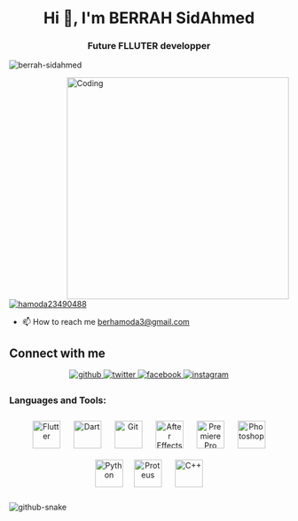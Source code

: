 
<h1 align="center">Hi 👋, I'm BERRAH SidAhmed</h1>
<h3 align="center">Future FLLUTER developper</h3>
<p align="left"> <img src="https://komarev.com/ghpvc/?username=berrah-sidahmed&label=views&color=7c64be&style=plastic" alt="berrah-sidahmed" /> </p>
<img align="right" alt="Coding" width="400" src="https://media4.giphy.com/media/26tn33aiTi1jkl6H6/200.gif">

<p align="left"> <a href="https://twitter.com/hamoda23490488" target="blank"><img src="https://img.shields.io/twitter/follow/hamoda23490488?logo=twitter&style=for-the-badge" alt="hamoda23490488" /></a> </p>

- 📫 How to reach me [berhamoda3@gmail.com](berhamoda3@gmail.com)

## Connect with me  
<div align="center">
<a href="https://github.com/Berrah-SidAhmed" target="_blank">
<img src=https://img.shields.io/badge/github-%2324292e.svg?&style=for-the-badge&logo=github&logoColor=white alt=github style="margin-bottom: 5px;" />
</a>
<a href="https://twitter.com/Hamoda23490488" target="_blank">
<img src=https://img.shields.io/badge/twitter-%2300acee.svg?&style=for-the-badge&logo=twitter&logoColor=white alt=twitter style="margin-bottom: 5px;" />
</a>
<a href="https://www.facebook.com/hamoda.mrg" target="_blank">
<img src=https://img.shields.io/badge/facebook-%232E87FB.svg?&style=for-the-badge&logo=facebook&logoColor=white alt=facebook style="margin-bottom: 5px;" />
</a>
<a href="https://instagram.com/e_r_o_x" target="_blank">
<img src=https://img.shields.io/badge/instagram-%23000000.svg?&style=for-the-badge&logo=instagram&logoColor=white alt=instagram style="margin-bottom: 5px;" />
</a>  
</div>  

<h3 align="left">Languages and Tools:</h3>
<div align="center">  
<a href="https://flutter.dev/" target="_blank"><img style="margin: 10px" src="https://profilinator.rishav.dev/skills-assets/flutterio-icon.svg" alt="Flutter" height="50" /></a>  
<a href="https://dart.dev/" target="_blank"><img style="margin: 10px" src="https://profilinator.rishav.dev/skills-assets/dartlang-icon.svg" alt="Dart" height="50" /></a>  
<a href="https://github.com/" target="_blank"><img style="margin: 10px" src="https://profilinator.rishav.dev/skills-assets/git-scm-icon.svg" alt="Git" height="50" /></a>  
<a href="https://www.adobe.com/in/products/aftereffects.html" target="_blank"><img style="margin: 10px" src="https://profilinator.rishav.dev/skills-assets/aftereffects.png" alt="After Effects" height="50" /></a>  
<a href="https://www.adobe.com/in/products/premiere.html" target="_blank"><img style="margin: 10px" src="https://profilinator.rishav.dev/skills-assets/adobepremierepro.png" alt="Premiere Pro" height="50" /></a>  
<a href="https://www.adobe.com/in/products/photoshop.html" target="_blank"><img style="margin: 10px" src="https://profilinator.rishav.dev/skills-assets/photoshop-plain.svg" alt="Photoshop" height="50" /></a>  
<a href="https://www.python.org/" target="_blank"><img style="margin: 10px" src="https://profilinator.rishav.dev/skills-assets/python-original.svg" alt="Python" height="50" /></a><a href="https://www.labcenter.com/" target="_blank"><img style="margin: 10px" src="https://upload.wikimedia.org/wikipedia/en/5/5a/Proteus_Design_Suite_Atom_Logo.png" alt="Proteus" height="50" /></a>  
<a href="https://www.cplusplus.com/" target="_blank"><img style="margin: 10px" src="https://profilinator.rishav.dev/skills-assets/cplusplus-original.svg" alt="C++" height="50" /></a>  
</div>

</td><td valign="top" width="33%">



</td><td valign="top" width="33%">



</td></tr></table>  

<br/>  




<picture>
  <source media="(prefers-color-scheme: dark)" srcset="https://raw.githubusercontent.com/Berrah-SidAhmed/tobiasmeyhoefer/output/github-snake-dark.svg" />
  <source media="(prefers-color-scheme: light)" srcset="https://raw.githubusercontent.com/Berrah-SidAhmed/tobiasmeyhoefer/output/github-snake.svg" />
  <img alt="github-snake" src="https://raw.githubusercontent.com/tobiasmeyhoefer/Berrah-SidAhmed/output/github-snake.svg" />
</picture>
